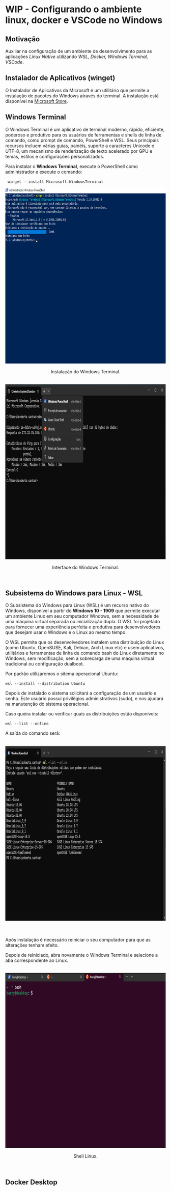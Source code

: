 # WIP - Configurando o ambiente linux, docker e VSCode no Windows

## Motivação

Auxiliar na configuração de um ambiente de desenvolvimento para as aplicações *Linux Native* utilizando *WSL, Docker, Windows Terminal, VSCode*.

## Instalador de Aplicativos (winget)

O Instalador de Aplicativos da Microsoft é um utilitário que permite a instalação de pacotes do Windows através do terminal. A instalação está disponível na [Microsoft Store](https://www.microsoft.com/p/app-installer/9nblggh4nns1).

## Windows Terminal

O Windows Terminal é um aplicativo de terminal moderno, rápido, eficiente, poderoso e produtivo para os usuários de ferramentas e shells de linha de comando, como prompt de comando, PowerShell e WSL. Seus principais recursos incluem várias guias, painéis, suporte a caracteres Unicode e UTF-8, um mecanismo de renderização de texto acelerado por GPU e temas, estilos e configurações personalizados.

Para instalar o **Windows Terminal**, execute o  PowerShell como administrador e execute o comando:

```
 winget --install Microsoft.WindowsTerminal
```
<div align="center">
    <img src="./img/windowsTerminal.png" width="870" height="550"
         alt="Install Terminal">
    <p>Instalação do Windows Terminal.</p>
</div>

<br/>

<div align="center">
    <img src="./img/windowsTerminal2.png" width="870" height="550"
         alt="Windows Terminal" >
    <p>Interface do Windows Terminal.</p>
</div>

<br/>

## Subsistema do Windows para Linux - WSL

O Subsistema do Windows para Linux (WSL) é um recurso nativo do Windows, disponível a partir do **Windows 10 - 1909** que permite executar um ambiente Linux em seu computador Windows, sem a necessidade de uma máquina virtual separada ou inicialização dupla. O WSL foi projetado para fornecer uma experiência perfeita e produtiva para desenvolvedores que desejam usar o Windows e o Linux ao mesmo tempo.

O WSL permite que os desenvolvedores instalem uma distribuição do Linux (como Ubuntu, OpenSUSE, Kali, Debian, Arch Linux etc) e usem aplicativos, utilitários e ferramentas de linha de comando bash do Linux diretamente no Windows, sem modificação, sem a sobrecarga de uma máquina virtual tradicional ou configuração dualboot.

Por padrão utilizaremos o sitema operacional Ubuntu:

```
wsl --install --distribution Ubuntu
```

Depois de instalado o sistema solicitará a configuração de um usuário e senha. Este usuário possui privilégios administrativos (sudo), e nos ajudará na manutenção do sistema operacional.

Caso queira instalar ou verificar quais as distribuições estão disponíveis:

```
wsl --list --online
```

A saída do comando será:

<br/>

<div align="center">
    <img src="./img/wslList.png" width="870" height="550"
         alt="WSL List">
    <!-- <p>Saída do comando.</p> -->
</div>

<br/>
<br/>

Após instalação é necessário reiniciar o seu computador para que as alterações tenham efeito.

Depois de reiniciado, abra novamente o Windows Terminal e selecione a aba correspondente ao Linux.

<br/>

<div align="center">
    <img src="./img/terminalLinux.png" width="870" height="550"
         alt="Shell Linux">
    <p>Shell Linux.</p>
</div>

<br/>

## Docker Desktop
